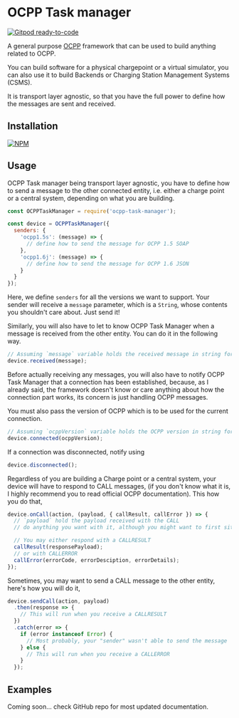 # OCPP Task manager

[![Gitpod ready-to-code](https://img.shields.io/badge/Gitpod-ready--to--code-blue?logo=gitpod)](https://gitpod.io/#https://github.com/pSnehanshu/pointsim-ocpp-task-manager)

A general purpose [OCPP](https://www.openchargealliance.org/) framework 
that can be used to build anything related to OCPP.

You can build software for a physical chargepoint or a virtual simulator,
you can also use it to build Backends or Charging Station Management Systems (CSMS).

It is transport layer agnostic, so that you have the full power to define
how the messages are sent and received.

## Installation

[![NPM](https://nodei.co/npm/ocpp-task-manager.png?compact=true)](https://nodei.co/npm/ocpp-task-manager/)


## Usage

OCPP Task manager being transport layer agnostic, you have to define how to send
a message to the other connected entity, i.e. either a charge point or a central system,
depending on what you are building.

```javascript
const OCPPTaskManager = require('ocpp-task-manager');

const device = OCPPTaskManager({
  senders: {
    'ocpp1.5s': (message) => {
      // define how to send the message for OCPP 1.5 SOAP
    },
    'ocpp1.6j': (message) => {
      // define how to send the message for OCPP 1.6 JSON
    }
  }
});

```

Here, we define `senders` for all the versions we want to support. Your sender will receive a `message` parameter, which
is a `String`, whose contents you shouldn't care about. Just send it!

Similarly, you will also have to let to know OCPP Task Manager when a message is received from the other entity. You can do it in the following way.

```javascript
// Assuming `message` variable holds the received message in string format
device.received(message);
```

Before actually receiving any messages, you will also have to notify OCPP Task Manager that a connection has been established, because, as I already said, the framework doesn't know or care anything about how the connection part works, its concern is just handling OCPP messages.

You must also pass the version of OCPP which is to be used for the current connection.

```javascript
// Assuming `ocppVersion` variable holds the OCPP version in string format
device.connected(ocppVersion);
```

If a connection was disconnected, notify using

```javascript
device.disconnected();
```

Regardless of you are building a Charge point or a central system, your device will have to respond to CALL messages, (if you don't know what it is, I highly recommend you to read  official OCPP documentation). This how you do that,

```javascript
device.onCall(action, (payload, { callResult, callError }) => {
  // `payload` hold the payload received with the CALL
  // do anything you want with it, although you might want to first sit and plan

  // You may either respond with a CALLRESULT
  callResult(responsePayload);
  // or with CALLERROR
  callError(errorCode, errorDesciption, errorDetails);
});
```

Sometimes, you may want to send a CALL message to the other entity, here's how you will do it,

```javascript
device.sendCall(action, payload)
  .then(response => {
    // This will run when you receive a CALLRESULT
  })
  .catch(error => {
    if (error instanceof Error) {
      // Most probably, your "sender" wasn't able to send the message
    } else {
      // This will run when you receive a CALLERROR
    }
  });
```

## Examples

Coming soon... check GitHub repo for most updated documentation.
